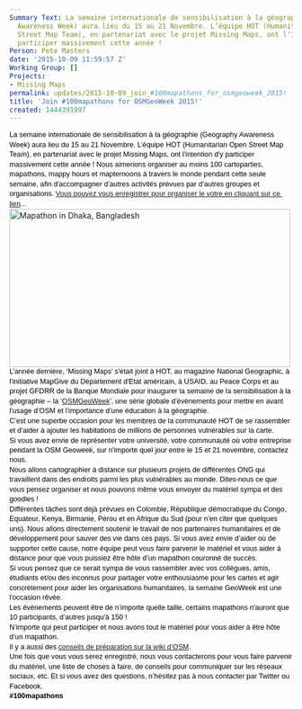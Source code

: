 ```yaml
---
Summary Text: La semaine internationale de sensibilisation à la géographie (Geography
  Awareness Week) aura lieu du 15 au 21 Novembre. L’équipe HOT (Humanitarian Open
  Street Map Team), en partenariat avec le projet Missing Maps, ont l'intention d'y
  participer massivement cette année !
Person: Pete Masters
date: '2015-10-09 11:59:57 Z'
Working Group: []
Projects:
- Missing Maps
permalink: updates/2015-10-09_join_#100mapathons_for_osmgeoweek_2015!
title: 'Join #100mapathons for OSMGeoWeek 2015!'
created: 1444391997
---
```

<p style="line-height: 1.38; margin-top: 0pt; margin-bottom: 0pt;" dir="ltr"><span style="font-size: 12.666666666666666px; font-family: Arial; color: #000000; background-color: #ffffff; font-weight: 400; font-style: normal; font-variant: normal; text-decoration: none; vertical-align: baseline; white-space: pre-wrap;"><font color="#000000" face="Arial"><span style="font-size: 12.6666669845581px; line-height: 17.4799995422363px; white-space: pre-wrap;">La semaine internationale de sensibilisation à la géographie (Geography Awareness Week) aura lieu du 15 au 21 Novembre. L’équipe HOT (Humanitarian Open Street Map Team), en partenariat avec le projet Missing Maps, ont l'intention d'y participer massivement cette année ! </span></font></span><span style="font-size: 12.666666666666666px; font-family: Arial; color: #000000; background-color: #ffffff; font-weight: 400; font-style: normal; font-variant: normal; text-decoration: none; vertical-align: baseline; white-space: pre-wrap;"><font style="color: #000000; font-family: Arial; font-size: 12.6666666666667px; font-style: normal; line-height: 1.38; white-space: pre-wrap;" color="#000000" face="Arial"><span style="font-size: 12.6666669845581px; line-height: 17.4799995422363px; white-space: pre-wrap;">Nous aimerions organiser au moins 100 cartoparties, mapathons, mappy hours et mapternoons à travers le monde pendant cette seule semaine, afin d'accompagner d’autres activités prévues par d’autres groupes et organisations. <a title="Event register" href="https://docs.google.com/forms/d/1SG9DW7ZyEC9Vf78RbApUfBYAQPSIReyxbupGJPCqjtw/viewform?c=0&amp;w=1">Vous pouvez vous enregistrer pour organiser le votre en cliquant sur ce lien</a>...</span></font><font color="#000000" face="Arial"><span style="font-size: 12.6666666666667px; line-height: 1.38; white-space: pre-wrap;">&nbsp;</span></font></span></p><p style="line-height: 1.38; margin-top: 0pt; margin-bottom: 0pt;" dir="ltr"><img class="image-large" title="Mapathon in Dhaka, Bangladesh" src="/sites/default/files/styles/large/public/mapathon_Bangladesh_Jan15_0.jpg?itok=eWC_CBpn" alt="Mapathon in Dhaka, Bangladesh" width="500" height="281"></p><p style="line-height: 1.38; margin-top: 0pt; margin-bottom: 0pt;" dir="ltr"><font color="#000000" face="Arial"><span style="font-size: 12.6666669845581px; line-height: 17.4799995422363px; white-space: pre-wrap;">L’année dernière, ‘Missing Maps’ s'était joint à HOT, au magazine National Geographic, à l'initiative MapGive du Département d'Etat américain, à USAID, au Peace Corps et au projet GFDRR de la Banque Mondiale pour inaugurer la semaine de la sensibilisation à la géographie – la ‘<a title="OSM GeoWeek" href="http://osmgeoweek.org/">OSMGeoWeek</a>’, une série&nbsp;</span></font><span style="color: #000000; font-family: Arial; font-size: 12.6666669845581px; line-height: 17.4799995422363px; white-space: pre-wrap;">globale </span><span style="font-size: 12.6666669845581px; line-height: 17.4799995422363px; white-space: pre-wrap; color: #000000; font-family: Arial;">d’évènements pour mettre en avant l'usage d’OSM et l’importance d’une éducation à la géographie.</span></p><p style="line-height: 1.38; margin-top: 0pt; margin-bottom: 0pt;" dir="ltr"><font color="#000000" face="Arial"><span style="font-size: 12.6666669845581px; line-height: 17.4799995422363px; white-space: pre-wrap;">C’est une superbe occasion pour les membres de la communauté HOT de se rassembler et d’aider à ajouter les habitations de millions de personnes vulnérables sur la carte. </span></font></p><p style="line-height: 1.38; margin-top: 0pt; margin-bottom: 0pt;" dir="ltr"><font color="#000000" face="Arial"><span style="font-size: 12.6666669845581px; line-height: 17.4799995422363px; white-space: pre-wrap;">Si vous avez envie de représenter votre université, votre communauté où votre entreprise pendant la OSM Geoweek, sur n'importe quel jour entre le 15 et 21 novembre, contactez nous. </span></font></p><p style="line-height: 1.38; margin-top: 0pt; margin-bottom: 0pt;" dir="ltr"><font color="#000000" face="Arial"><span style="font-size: 12.6666669845581px; line-height: 17.4799995422363px; white-space: pre-wrap;">Nous allons cartographier à distance sur plusieurs projets de différentes ONG qui travaillent dans des endroits parmi les plus vulnérables au monde. Dites-nous ce que vous pensez organiser et nous pouvons même vous envoyer du matériel sympa et des goodies ! </span></font></p><p style="line-height: 1.38; margin-top: 0pt; margin-bottom: 0pt;" dir="ltr"><font color="#000000" face="Arial"><span style="font-size: 12.6666669845581px; line-height: 17.4799995422363px; white-space: pre-wrap;">Différentes tâches sont déjà prévues en Colombie, République démocratique du Congo, Equateur, Kenya, Birmanie, Pérou et en Afrique du Sud (pour n’en citer que quelques uns). Nous allons directement soutenir le travail de nos partenaires humanitaires et de développement pour sauver des vie dans ces pays. Si vous avez envie d’aider où de supporter cette cause, notre équipe peut vous faire parvenir le matériel et vous aider à distance pour que vous puissiez être hôte d’un mapathon couronné de succès. </span></font></p><p style="line-height: 1.38; margin-top: 0pt; margin-bottom: 0pt;" dir="ltr"><font color="#000000" face="Arial"><span style="font-size: 12.6666669845581px; line-height: 17.4799995422363px; white-space: pre-wrap;">Si vous pensez que ce serait sympa de vous rassembler avec vos collègues, amis, étudiants et/ou des inconnus pour partager votre enthousiasme pour les cartes et agir concrètement pour aider les organisations humanitaires, la semaine GeoWeek est une l'occasion rêvée. </span></font></p><p style="line-height: 1.38; margin-top: 0pt; margin-bottom: 0pt;" dir="ltr"><font color="#000000" face="Arial"><span style="font-size: 12.6666669845581px; line-height: 17.4799995422363px; white-space: pre-wrap;">Les évènements peuvent être de n’importe quelle taille, certains mapathons n'auront que 10 participants, d’autres jusqu'à 150 !</span></font></p><p style="line-height: 1.38; margin-top: 0pt; margin-bottom: 0pt;" dir="ltr"><font color="#000000" face="Arial"><span style="font-size: 12.6666669845581px; line-height: 17.4799995422363px; white-space: pre-wrap;">N’importe qui peut participer et nous avons tout le matériel pour vous aider à être hôte d’un mapathon. </span></font></p><p style="line-height: 1.38; margin-top: 0pt; margin-bottom: 0pt;" dir="ltr"><font color="#000000" face="Arial"><span style="font-size: 12.6666669845581px; line-height: 17.4799995422363px; white-space: pre-wrap;">Il y a aussi des <a title="Hoe to organise a mapping party" href="http://wiki.openstreetmap.org/wiki/Missing_Maps_mapathons">conseils de préparation sur la wiki d’OSM</a>. </span></font></p><p style="line-height: 1.38; margin-top: 0pt; margin-bottom: 0pt;" dir="ltr"><font color="#000000" face="Arial"><span style="font-size: 12.6666669845581px; line-height: 17.4799995422363px; white-space: pre-wrap;">Une fois que vous vous serez enregistré, nous vous contacterons pour vous faire parvenir du matériel, une liste de choses à faire, de conseils pour communiquer sur les réseaux sociaux, etc. Et si vous avez des questions, n</span></font><font color="#000000" face="Arial"><span style="font-size: 12.6666669845581px; line-height: 17.4799995422363px; white-space: pre-wrap;">’hésitez pas à nous contacter par Twitter ou Facebook. </span></font></p><p style="line-height: 1.38; margin-top: 0pt; margin-bottom: 0pt;" dir="ltr"><font color="#000000" face="Arial"><span style="font-size: 12.6666669845581px; line-height: 17.4799995422363px; white-space: pre-wrap;"><strong>#100mapathons</strong></span></font></p>
